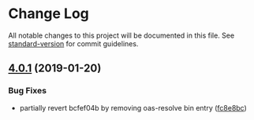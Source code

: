# Change Log

All notable changes to this project will be documented in this file. See [standard-version](https://github.com/conventional-changelog/standard-version) for commit guidelines.

<a name="4.0.1"></a>
## [4.0.1](https://github.com/mermade/oas-kit/compare/v3.0.0...v4.0.1) (2019-01-20)


### Bug Fixes

* partially revert bcfef04b by removing oas-resolve bin entry ([fc8e8bc](https://github.com/mermade/oas-kit/commit/fc8e8bc))
